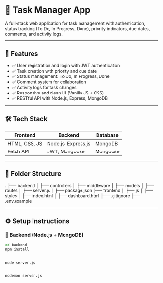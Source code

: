 # 📝 Task Manager App

A full-stack web application for task management with authentication, status tracking (To Do, In Progress, Done), priority indicators, due dates, comments, and activity logs.

---

## 🚀 Features

- ✅ User registration and login with JWT authentication
- ✅ Task creation with priority and due date
- ✅ Status management: To Do, In Progress, Done
- ✅ Comment system for collaboration
- ✅ Activity logs for task changes
- ✅ Responsive and clean UI (Vanilla JS + CSS)
- ✅ RESTful API with Node.js, Express, MongoDB

---

## 🛠️ Tech Stack

| Frontend         | Backend             | Database   |
|------------------|---------------------|------------|
| HTML, CSS, JS    | Node.js, Express.js | MongoDB    |
| Fetch API        | JWT, Mongoose       | Mongoose   |

---

## 📂 Folder Structure

.
├── backend
│ ├── controllers
│ ├── middleware
│ ├── models
│ ├── routes
│ ├── server.js
│ ├── package.json
├── frontend
│ ├── js
│ ├── styles
│ ├── index.html
│ ├── dashboard.html
├── .gitignore
├── .env.example



---

## ⚙️ Setup Instructions

### 🔧 Backend (Node.js + MongoDB)

```bash
cd backend
npm install


node server.js


nodemon server.js
